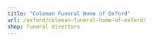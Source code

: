 ```yaml
---
title: "Coleman Funeral Home of Oxford"
url: /oxford/coleman-funeral-home-of-oxford/
shop: funeral directors
---
```

